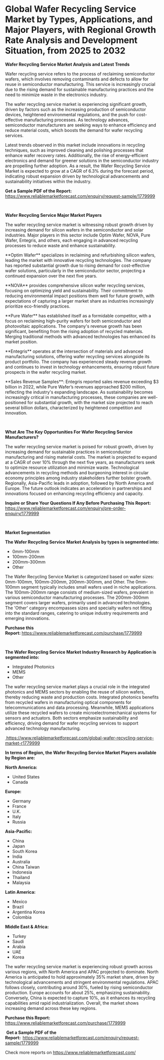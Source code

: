 <p><h1>Global Wafer Recycling Service Market by Types, Applications, and Major Players, with Regional Growth Rate Analysis and Development Situation, from 2025 to 2032</h1></p><p><strong>Wafer Recycling Service Market Analysis and Latest Trends</strong></p>
<p><p>Wafer recycling service refers to the process of reclaiming semiconductor wafers, which involves removing contaminants and defects to allow for reuse in semiconductor manufacturing. This service is increasingly crucial due to the rising demand for sustainable manufacturing practices and the need to minimize waste in the electronics industry.</p><p>The wafer recycling service market is experiencing significant growth, driven by factors such as the increasing production of semiconductor devices, heightened environmental regulations, and the push for cost-effective manufacturing processes. As technology advances, semiconductor manufacturers are seeking ways to enhance efficiency and reduce material costs, which boosts the demand for wafer recycling services. </p><p>Latest trends observed in this market include innovations in recycling techniques, such as improved cleaning and polishing processes that enhance wafer recovery rates. Additionally, the rise of energy-efficient electronics and demand for greener solutions in the semiconductor industry are propelling further adoption. As a result, the Wafer Recycling Service Market is expected to grow at a CAGR of 6.3% during the forecast period, indicating robust expansion driven by technological advancements and sustainability initiatives within the industry.</p></p>
<p><strong>Get a Sample PDF of the Report:&nbsp;</strong> <a href="https://www.reliablemarketforecast.com/enquiry/request-sample/1779999?utm_campaign=3298&utm_medium=2&utm_source=Github&utm_content=ia&utm_term=25032025&utm_id=wafer-recycling-service">https://www.reliablemarketforecast.com/enquiry/request-sample/1779999</a></p>
<p>&nbsp;</p>
<p><strong>Wafer Recycling Service Major Market Players</strong></p>
<p><p>The wafer recycling service market is witnessing robust growth driven by increasing demand for silicon wafers in the semiconductor and solar industries. Major players in this sector include Optim Wafer, NOVA, Pure Wafer, Entegris, and others, each engaging in advanced recycling processes to reduce waste and enhance sustainability.</p><p>**Optim Wafer** specializes in reclaiming and refurbishing silicon wafers, leading the market with innovative recycling technologies. The company has reported substantial growth due to rising demand for cost-effective wafer solutions, particularly in the semiconductor sector, projecting a continued expansion over the next five years.</p><p>**NOVA** provides comprehensive silicon wafer recycling services, focusing on optimizing yield and sustainability. Their commitment to reducing environmental impact positions them well for future growth, with expectations of capturing a larger market share as industries increasingly prioritize eco-friendly practices.</p><p>**Pure Wafer** has established itself as a formidable competitor, with a focus on reclaiming high-purity wafers for both semiconductor and photovoltaic applications. The company's revenue growth has been significant, benefiting from the rising adoption of recycled materials. Merging traditional methods with advanced technologies has enhanced its market position.</p><p>**Entegris** operates at the intersection of materials and advanced manufacturing solutions, offering wafer recycling services alongside its product portfolio. The company has experienced steady revenue growth and continues to invest in technology enhancements, ensuring robust future prospects in the wafer recycling market.</p><p>**Sales Revenue Samples**: Entegris reported sales revenue exceeding $3 billion in 2022, while Pure Wafer’s revenues approached $200 million, reflecting the industry's expanding landscape. As sustainability becomes increasingly critical in manufacturing processes, these companies are well-positioned for substantial growth, with the market size projected to reach several billion dollars, characterized by heightened competition and innovation.</p></p>
<p>&nbsp;</p>
<p><strong>What Are The Key Opportunities For Wafer Recycling Service Manufacturers?</strong></p>
<p><p>The wafer recycling service market is poised for robust growth, driven by increasing demand for sustainable practices in semiconductor manufacturing and rising material costs. The market is projected to expand at a CAGR of over 10% through the next five years, as manufacturers seek to optimize resource utilization and minimize waste. Technological advancements in recycling methods and burgeoning interest in circular economy principles among industry stakeholders further bolster growth. Regionally, Asia-Pacific leads in adoption, followed by North America and Europe. The future outlook indicates an acceleration in partnerships and innovations focused on enhancing recycling efficiency and capacity.</p></p>
<p><strong>Inquire or Share Your Questions If Any Before Purchasing This Report:</strong> <a href="https://www.reliablemarketforecast.com/enquiry/pre-order-enquiry/1779999?utm_campaign=3298&utm_medium=2&utm_source=Github&utm_content=ia&utm_term=25032025&utm_id=wafer-recycling-service">https://www.reliablemarketforecast.com/enquiry/pre-order-enquiry/1779999</a></p>
<p>&nbsp;</p>
<p><strong>Market Segmentation</strong></p>
<p><strong>The Wafer Recycling Service Market Analysis by types is segmented into:</strong></p>
<p><ul><li>0mm-100mm</li><li>100mm-200mm</li><li>200mm-300mm</li><li>Other</li></ul></p>
<p><p>The Wafer Recycling Service Market is categorized based on wafer sizes: 0mm-100mm, 100mm-200mm, 200mm-300mm, and Other. The 0mm-100mm segment typically includes small wafers used in niche applications. The 100mm-200mm range consists of medium-sized wafers, prevalent in various semiconductor manufacturing processes. The 200mm-300mm segment covers larger wafers, primarily used in advanced technologies. The 'Other' category encompasses sizes and specialty wafers not fitting into the standard ranges, catering to unique industry requirements and emerging innovations.</p></p>
<p><strong>Purchase this Report:&nbsp;</strong><a href="https://www.reliablemarketforecast.com/purchase/1779999?utm_campaign=3298&utm_medium=2&utm_source=Github&utm_content=ia&utm_term=25032025&utm_id=wafer-recycling-service">https://www.reliablemarketforecast.com/purchase/1779999</a></p>
<p>&nbsp;</p>
<p><strong>The Wafer Recycling Service Market Industry Research by Application is segmented into:</strong></p>
<p><ul><li>Integrated Photonics</li><li>MEMS</li><li>Other</li></ul></p>
<p><p>The wafer recycling service market plays a crucial role in the integrated photonics and MEMS sectors by enabling the reuse of silicon wafers, thereby reducing waste and production costs. Integrated photonics benefits from recycled wafers in manufacturing optical components for telecommunications and data processing. Meanwhile, MEMS applications utilize these recycled wafers to create microelectromechanical systems for sensors and actuators. Both sectors emphasize sustainability and efficiency, driving demand for wafer recycling services to support advanced technology manufacturing.</p></p>
<p><a href="https://www.reliablemarketforecast.com/global-wafer-recycling-service-market-r1779999?utm_campaign=3298&utm_medium=2&utm_source=Github&utm_content=ia&utm_term=25032025&utm_id=wafer-recycling-service">&nbsp;https://www.reliablemarketforecast.com/global-wafer-recycling-service-market-r1779999</a></p>
<p><strong>In terms of Region, the Wafer Recycling Service Market Players available by Region are:</strong></p>
<p>
    <p> <strong> North America: </strong>
        <ul>
            <li>United States</li>
            <li>Canada</li>
        </ul>
        </p> 
    <p> <strong> Europe: </strong>
        <ul>
            <li>Germany</li>
            <li>France</li>
            <li>U.K.</li>
            <li>Italy</li>
            <li>Russia</li>
        </ul>
        </p> 
    <p> <strong> Asia-Pacific: </strong>
        <ul>
            <li>China</li>
            <li>Japan</li>
            <li>South Korea</li>
            <li>India</li>
            <li>Australia</li>
            <li>China Taiwan</li>
            <li>Indonesia</li>
            <li>Thailand</li>
            <li>Malaysia</li>
        </ul>
        </p> 
    <p> <strong> Latin America: </strong>
        <ul>
            <li>Mexico</li>
            <li>Brazil</li>
            <li>Argentina Korea</li>
            <li>Colombia</li>
        </ul>
        </p> 
    <p> <strong> Middle East & Africa: </strong>
        <ul>
            <li>Turkey</li>
            <li>Saudi</li>
            <li>Arabia</li>
            <li>UAE</li>
            <li>Korea</li>
        </ul>
    </p>
    </p>
<p><p>The wafer recycling service market is experiencing robust growth across various regions, with North America and APAC projected to dominate. North America is anticipated to hold approximately 35% market share, driven by technological advancements and stringent environmental regulations. APAC follows closely, contributing around 30%, fueled by rising semiconductor production. Europe accounts for about 25%, emphasizing sustainability. Conversely, China is expected to capture 10%, as it enhances its recycling capabilities amid rapid industrialization. Overall, the market shows increasing demand across these key regions.</p></p>
<p><strong>Purchase this Report: </strong><a href="https://www.reliablemarketforecast.com/purchase/1779999?utm_campaign=3298&utm_medium=2&utm_source=Github&utm_content=ia&utm_term=25032025&utm_id=wafer-recycling-service">https://www.reliablemarketforecast.com/purchase/1779999</a></p>
<p>&nbsp;<strong>Get a Sample PDF of the Report:&nbsp;&nbsp;</strong><a href="https://www.reliablemarketforecast.com/enquiry/request-sample/1779999?utm_campaign=3298&utm_medium=2&utm_source=Github&utm_content=ia&utm_term=25032025&utm_id=wafer-recycling-service">https://www.reliablemarketforecast.com/enquiry/request-sample/1779999</a></p>
<p><strong></strong></p>
<p>Check more reports on <a href="https://www.reliablemarketforecast.com/?utm_campaign=3298&utm_medium=2&utm_source=Github&utm_content=ia&utm_term=25032025&utm_id=wafer-recycling-service">https://www.reliablemarketforecast.com/</a></p>